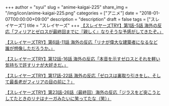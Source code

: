 +++
author = "syui"
slug = "anime-kaigai-225"
share_img = "/img/icon/anime-kaigai-225.png"
categories = ["アニメ"]
date = "2018-01-07T00:00:00+09:00"
description = "description"
draft = false
tags = ["スレイヤーズ"]
title = "スレイヤーズ"
+++
<a href="http://cough.cocolog-nifty.com/blog/2016/11/try1-5-64a2.html" rel="nofollow" target="_blank" title="【スレイヤーズTRY】第1話-5話 海外の反応「フィリアとゼロスが最終回までに『親しく』なりそうな予感がしてきたぞ。」">【スレイヤーズTRY】第1話-5話 海外の反応「フィリアとゼロスが最終回までに『親しく』なりそうな予感がしてきたぞ。」</a>

<a href="http://cough.cocolog-nifty.com/blog/2016/11/try6-11-def9.html" rel="nofollow" target="_blank" title="【スレイヤーズTRY】第6話-11話 海外の反応「リナが偉大な建築者になるなど誰が想像しただろうか。」">【スレイヤーズTRY】第6話-11話 海外の反応「リナが偉大な建築者になるなど誰が想像しただろうか。」</a>

<a href="http://cough.cocolog-nifty.com/blog/2016/12/try12-16-6bcc.html" rel="nofollow" target="_blank" title="【スレイヤーズTRY】第12話-16話 海外の反応「本音を示すゼロスとそれを軽い気持ちで許すリナが大好きだ。」">【スレイヤーズTRY】第12話-16話 海外の反応「本音を示すゼロスとそれを軽い気持ちで許すリナが大好きだ。」</a>

<a href="http://cough.cocolog-nifty.com/blog/2017/02/try17-22-f5fb.html" rel="nofollow" target="_blank" title=" 【スレイヤーズTRY】第17話-22話 海外の反応「ゼロスは裏取り引きをし、そして最長老がフィリアの目の前に？」"> 【スレイヤーズTRY】第17話-22話 海外の反応「ゼロスは裏取り引きをし、そして最長老がフィリアの目の前に？」</a>

<a href="http://cough.cocolog-nifty.com/blog/2017/05/try23-26-40f6.html" rel="nofollow" target="_blank" title="【スレイヤーズTRY】第23話-26話（最終回）海外の反応「ジラスをど突こうとしてたときのリナはナーガみたいに笑ってたな（笑）」">【スレイヤーズTRY】第23話-26話（最終回）海外の反応「ジラスをど突こうとしてたときのリナはナーガみたいに笑ってたな（笑）」</a>
